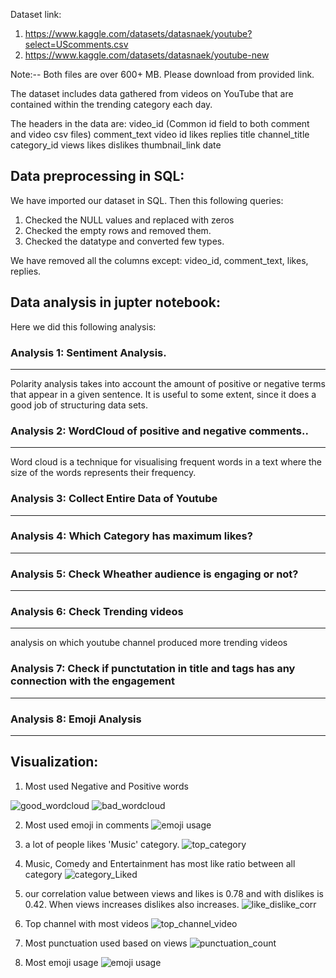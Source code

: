 Dataset link:
1. https://www.kaggle.com/datasets/datasnaek/youtube?select=UScomments.csv
2. https://www.kaggle.com/datasets/datasnaek/youtube-new

Note:-- Both files are over 600+ MB. Please download from provided link.

The dataset includes data gathered from videos on YouTube that are contained within the trending category each day.


The headers in the data are:
video_id (Common id field to both comment and video csv files)
comment_text
video id
likes
replies
title
channel_title
category_id
views
likes
dislikes
thumbnail_link
date 


## Data preprocessing in SQL:
We have imported our dataset in SQL. Then this following queries:

1. Checked the NULL values and replaced with zeros
2. Checked the empty rows and removed them.
3. Checked the datatype and converted few types.

We have removed all the columns except: video_id, comment_text, likes, replies.

## Data analysis in jupter notebook:

Here we did this following analysis:
### Analysis 1: Sentiment Analysis. 
------------------------------------------------------------------------------------------
Polarity analysis takes into account the amount of positive or negative terms that appear in a given sentence. It is useful to some extent, since it does a good job of structuring data sets.

### Analysis 2: WordCloud of positive and negative comments..
----------------------------------------------------------------
 Word cloud is a technique for visualising frequent words in a text where the size of the words represents their frequency.

### Analysis 3: Collect Entire Data of Youtube
--------------------------------------------------------------------------------------------

### Analysis 4: Which Category has maximum likes?
------------------------------------------------------------------------------------------------

### Analysis 5: Check Wheather audience is engaging or not?
------------------------------------------------------------------------------------------------

### Analysis 6: Check Trending videos
------------------------------------------------------------------------------------------------
analysis on which youtube channel produced more trending videos

### Analysis 7: Check if punctutation in title and tags has any connection with the engagement
------------------------------------------------------------------------------------------------

### Analysis 8: Emoji Analysis
----------------------------------------------------------------


## Visualization:

1. Most used Negative and Positive words

![good_wordcloud](https://user-images.githubusercontent.com/106653421/172575933-7f2be4f9-7112-4cc8-86a7-3f57f7d74abe.png)
![bad_wordcloud](https://user-images.githubusercontent.com/106653421/172575951-3d5f5456-62c9-420a-a4a5-68e90da78a56.png)

2. Most used emoji in comments
![emoji usage](https://user-images.githubusercontent.com/106653421/172568094-8ec7755f-60e7-451b-afc2-9d62a4477a7a.png)

3. a lot of people likes 'Music' category.
![top_category](https://user-images.githubusercontent.com/106653421/172568173-23900205-a7d5-4a9e-a998-0ecf9250f294.png)

4. Music, Comedy and Entertainment has most like ratio between all category
![category_Liked](https://user-images.githubusercontent.com/106653421/172568183-4816f35f-8cff-490c-922e-1c6c5727b8cf.png)

5. our correlation value between views and likes is 0.78 and with dislikes is 0.42. When views increases dislikes also increases.
![like_dislike_corr](https://user-images.githubusercontent.com/106653421/172568203-8b30e735-537f-466f-b053-87557ede76a1.png)

6. Top channel with most videos
![top_channel_video](https://user-images.githubusercontent.com/106653421/172568215-7b8596c3-79b2-472f-9dde-7d85529a1f1e.png)

7. Most punctuation used based on views
![punctuation_count](https://user-images.githubusercontent.com/106653421/172568304-1b0a151e-0c9b-4790-b1a9-0c2d77f63354.png)

8. Most emoji usage
![emoji usage](https://user-images.githubusercontent.com/106653421/172568359-10f8f35f-2185-44fa-85e8-7c2345fc239f.png)
